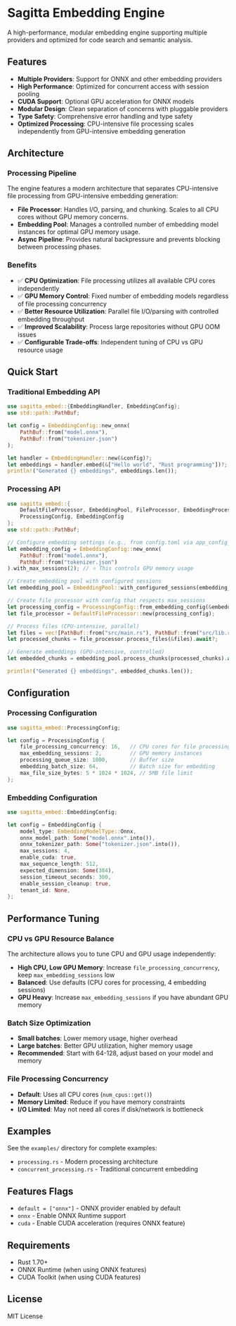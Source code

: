 # Sagitta Embedding Engine

A high-performance, modular embedding engine supporting multiple providers
and optimized for code search and semantic analysis.

## Features

- **Multiple Providers**: Support for ONNX and other embedding providers
- **High Performance**: Optimized for concurrent access with session pooling
- **CUDA Support**: Optional GPU acceleration for ONNX models
- **Modular Design**: Clean separation of concerns with pluggable providers
- **Type Safety**: Comprehensive error handling and type safety
- **Optimized Processing**: CPU-intensive file processing scales independently from GPU-intensive embedding generation

## Architecture

### Processing Pipeline

The engine features a modern architecture that separates CPU-intensive file processing from GPU-intensive embedding generation:

- **File Processor**: Handles I/O, parsing, and chunking. Scales to all CPU cores without GPU memory concerns.
- **Embedding Pool**: Manages a controlled number of embedding model instances for optimal GPU memory usage.
- **Async Pipeline**: Provides natural backpressure and prevents blocking between processing phases.

### Benefits

- ✅ **CPU Optimization**: File processing utilizes all available CPU cores independently
- ✅ **GPU Memory Control**: Fixed number of embedding models regardless of file processing concurrency  
- ✅ **Better Resource Utilization**: Parallel file I/O/parsing with controlled embedding throughput
- ✅ **Improved Scalability**: Process large repositories without GPU OOM issues
- ✅ **Configurable Trade-offs**: Independent tuning of CPU vs GPU resource usage

## Quick Start

### Traditional Embedding API

```rust
use sagitta_embed::{EmbeddingHandler, EmbeddingConfig};
use std::path::PathBuf;

let config = EmbeddingConfig::new_onnx(
    PathBuf::from("model.onnx"),
    PathBuf::from("tokenizer.json")
);

let handler = EmbeddingHandler::new(&config)?;
let embeddings = handler.embed(&["Hello world", "Rust programming"])?;
println!("Generated {} embeddings", embeddings.len());
```

### Processing API

```rust
use sagitta_embed::{
    DefaultFileProcessor, EmbeddingPool, FileProcessor, EmbeddingProcessor,
    ProcessingConfig, EmbeddingConfig
};
use std::path::PathBuf;

// Configure embedding settings (e.g., from config.toml via app_config_to_embedding_config)
let embedding_config = EmbeddingConfig::new_onnx(
    PathBuf::from("model.onnx"),
    PathBuf::from("tokenizer.json")
).with_max_sessions(2); // ⭐ This controls GPU memory usage

// Create embedding pool with configured sessions
let embedding_pool = EmbeddingPool::with_configured_sessions(embedding_config.clone())?;

// Create file processor with config that respects max_sessions
let processing_config = ProcessingConfig::from_embedding_config(&embedding_config);
let file_processor = DefaultFileProcessor::new(processing_config);

// Process files (CPU-intensive, parallel)
let files = vec![PathBuf::from("src/main.rs"), PathBuf::from("src/lib.rs")];
let processed_chunks = file_processor.process_files(&files).await?;

// Generate embeddings (GPU-intensive, controlled)
let embedded_chunks = embedding_pool.process_chunks(processed_chunks).await?;

println!("Generated {} embeddings", embedded_chunks.len());
```

## Configuration

### Processing Configuration

```rust
use sagitta_embed::ProcessingConfig;

let config = ProcessingConfig {
    file_processing_concurrency: 16,   // CPU cores for file processing
    max_embedding_sessions: 2,         // GPU memory instances  
    processing_queue_size: 1000,       // Buffer size
    embedding_batch_size: 64,          // Batch size for embedding
    max_file_size_bytes: 5 * 1024 * 1024, // 5MB file limit
};
```

### Embedding Configuration

```rust
use sagitta_embed::EmbeddingConfig;

let config = EmbeddingConfig {
    model_type: EmbeddingModelType::Onnx,
    onnx_model_path: Some("model.onnx".into()),
    onnx_tokenizer_path: Some("tokenizer.json".into()),
    max_sessions: 4,
    enable_cuda: true,
    max_sequence_length: 512,
    expected_dimension: Some(384),
    session_timeout_seconds: 300,
    enable_session_cleanup: true,
    tenant_id: None,
};
```

## Performance Tuning

### CPU vs GPU Resource Balance

The architecture allows you to tune CPU and GPU usage independently:

- **High CPU, Low GPU Memory**: Increase `file_processing_concurrency`, keep `max_embedding_sessions` low
- **Balanced**: Use defaults (CPU cores for processing, 4 embedding sessions)  
- **GPU Heavy**: Increase `max_embedding_sessions` if you have abundant GPU memory

### Batch Size Optimization

- **Small batches**: Lower memory usage, higher overhead
- **Large batches**: Better GPU utilization, higher memory usage
- **Recommended**: Start with 64-128, adjust based on your model and memory

### File Processing Concurrency

- **Default**: Uses all CPU cores (`num_cpus::get()`)
- **Memory Limited**: Reduce if you have memory constraints
- **I/O Limited**: May not need all cores if disk/network is bottleneck

## Examples

See the `examples/` directory for complete examples:

- `processing.rs` - Modern processing architecture
- `concurrent_processing.rs` - Traditional concurrent embedding

## Features Flags

- `default = ["onnx"]` - ONNX provider enabled by default
- `onnx` - Enable ONNX Runtime support
- `cuda` - Enable CUDA acceleration (requires ONNX feature)

## Requirements

- Rust 1.70+
- ONNX Runtime (when using ONNX features)
- CUDA Toolkit (when using CUDA features)

## License

MIT License 